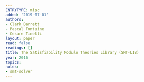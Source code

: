 ```yaml
---
ENTRYTYPE: misc
added: '2019-07-01'
authors:
- Clark Barrett
- Pascal Fontaine
- Cesare Tinelli
layout: paper
read: false
readings: []
title: The Satisfiability Modulo Theories Library (SMT-LIB)
year: 2016
topics:
notes:
- smt-solver
---
```

